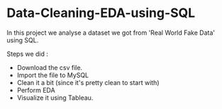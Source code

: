 # Data-Cleaning-EDA-using-SQL

In this project we analyse a dataset we got from 'Real World Fake Data' using SQL.


Steps we did :
* Download the csv file.
* Import the file to MySQL
* Clean it a bit (since it's pretty clean to start with)
* Perform EDA
* Visualize it using Tableau.
